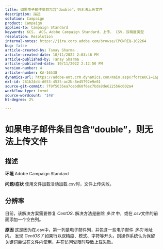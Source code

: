 ```yaml
---
title: 如果电子邮件条目包含“double”，则无法上传文件
description: 描述
solution: Campaign
product: Campaign
applies-to: Campaign Standard
keywords: KCS， ACS，Adobe Campaign Standard，上传， CSV，双精度类型
resolution: Resolution
internal-notes: https://jira.corp.adobe.com/browse/CPGNREQ-102264
bug: false
article-created-by: Tanay Sharma .
article-created-date: 10/11/2022 2:03:46 PM
article-published-by: Tanay Sharma .
article-published-date: 10/11/2022 2:12:50 PM
version-number: 4
article-number: KA-16538
dynamics-url: https://adobe-ent.crm.dynamics.com/main.aspx?forceUCI=1&pagetype=entityrecord&etn=knowledgearticle&id=323d0582-6d49-ed11-bba2-0022480868ff
exl-id: 261b24d4-d053-4535-ac2b-8e45792e9e01
source-git-commit: 7f0f5035ea7cebd60f6ec7bda9de6225b6c602a4
workflow-type: tm+mt
source-wordcount: '148'
ht-degree: 2%

---
```


# 如果电子邮件条目包含“double”，则无法上传文件

## 描述

<b>环境</b>
Adobe Campaign Standard


<b>问题/症状</b>
使用文件加载活动加载.csv时，文件上传失败。


## 分辨率


目前，该解决方案需要修复 *CentOS*. 解决方法是删除 *多次* 中，或在.csv文件的前面添加一个空白列。


<b>原因</b>
这是因为在.csv中，第一列是电子邮件列，并包含一些电子邮件 *多次* 地址内。 发现 *CentOS 7* 如果行以双精度、模式、字符等开头，则操作系统认为保留关键词尝试在文件内使用，并在访问受限时导致上载失败。
